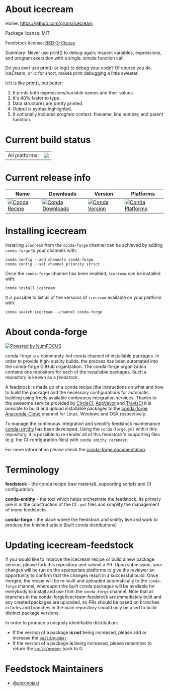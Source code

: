About icecream
==============

Home: https://github.com/gruns/icecream

Package license: MIT

Feedstock license: [BSD-3-Clause](https://github.com/conda-forge/icecream-feedstock/blob/master/LICENSE.txt)

Summary: Never use print() to debug again; inspect variables, expressions,
and program execution with a single, simple function call.


Do you ever use print() or log() to debug your code? Of course you do.
IceCream, or ic for short, makes print debugging a little sweeter.

ic() is like print(), but better:

1. It prints both expressions/variable names and their values.
2. It's 40% faster to type.
3. Data structures are pretty printed.
4. Output is syntax highlighted.
5. It optionally includes program context: filename, line number, and parent function.


Current build status
====================


<table><tr><td>All platforms:</td>
    <td>
      <a href="https://dev.azure.com/conda-forge/feedstock-builds/_build/latest?definitionId=12365&branchName=master">
        <img src="https://dev.azure.com/conda-forge/feedstock-builds/_apis/build/status/icecream-feedstock?branchName=master">
      </a>
    </td>
  </tr>
</table>

Current release info
====================

| Name | Downloads | Version | Platforms |
| --- | --- | --- | --- |
| [![Conda Recipe](https://img.shields.io/badge/recipe-icecream-green.svg)](https://anaconda.org/conda-forge/icecream) | [![Conda Downloads](https://img.shields.io/conda/dn/conda-forge/icecream.svg)](https://anaconda.org/conda-forge/icecream) | [![Conda Version](https://img.shields.io/conda/vn/conda-forge/icecream.svg)](https://anaconda.org/conda-forge/icecream) | [![Conda Platforms](https://img.shields.io/conda/pn/conda-forge/icecream.svg)](https://anaconda.org/conda-forge/icecream) |

Installing icecream
===================

Installing `icecream` from the `conda-forge` channel can be achieved by adding `conda-forge` to your channels with:

```
conda config --add channels conda-forge
conda config --set channel_priority strict
```

Once the `conda-forge` channel has been enabled, `icecream` can be installed with:

```
conda install icecream
```

It is possible to list all of the versions of `icecream` available on your platform with:

```
conda search icecream --channel conda-forge
```


About conda-forge
=================

[![Powered by NumFOCUS](https://img.shields.io/badge/powered%20by-NumFOCUS-orange.svg?style=flat&colorA=E1523D&colorB=007D8A)](http://numfocus.org)

conda-forge is a community-led conda channel of installable packages.
In order to provide high-quality builds, the process has been automated into the
conda-forge GitHub organization. The conda-forge organization contains one repository
for each of the installable packages. Such a repository is known as a *feedstock*.

A feedstock is made up of a conda recipe (the instructions on what and how to build
the package) and the necessary configurations for automatic building using freely
available continuous integration services. Thanks to the awesome service provided by
[CircleCI](https://circleci.com/), [AppVeyor](https://www.appveyor.com/)
and [TravisCI](https://travis-ci.com/) it is possible to build and upload installable
packages to the [conda-forge](https://anaconda.org/conda-forge)
[Anaconda-Cloud](https://anaconda.org/) channel for Linux, Windows and OSX respectively.

To manage the continuous integration and simplify feedstock maintenance
[conda-smithy](https://github.com/conda-forge/conda-smithy) has been developed.
Using the ``conda-forge.yml`` within this repository, it is possible to re-render all of
this feedstock's supporting files (e.g. the CI configuration files) with ``conda smithy rerender``.

For more information please check the [conda-forge documentation](https://conda-forge.org/docs/).

Terminology
===========

**feedstock** - the conda recipe (raw material), supporting scripts and CI configuration.

**conda-smithy** - the tool which helps orchestrate the feedstock.
                   Its primary use is in the construction of the CI ``.yml`` files
                   and simplify the management of *many* feedstocks.

**conda-forge** - the place where the feedstock and smithy live and work to
                  produce the finished article (built conda distributions)


Updating icecream-feedstock
===========================

If you would like to improve the icecream recipe or build a new
package version, please fork this repository and submit a PR. Upon submission,
your changes will be run on the appropriate platforms to give the reviewer an
opportunity to confirm that the changes result in a successful build. Once
merged, the recipe will be re-built and uploaded automatically to the
`conda-forge` channel, whereupon the built conda packages will be available for
everybody to install and use from the `conda-forge` channel.
Note that all branches in the conda-forge/icecream-feedstock are
immediately built and any created packages are uploaded, so PRs should be based
on branches in forks and branches in the main repository should only be used to
build distinct package versions.

In order to produce a uniquely identifiable distribution:
 * If the version of a package **is not** being increased, please add or increase
   the [``build/number``](https://docs.conda.io/projects/conda-build/en/latest/resources/define-metadata.html#build-number-and-string).
 * If the version of a package **is** being increased, please remember to return
   the [``build/number``](https://docs.conda.io/projects/conda-build/en/latest/resources/define-metadata.html#build-number-and-string)
   back to 0.

Feedstock Maintainers
=====================

* [@alexmojaki](https://github.com/alexmojaki/)

